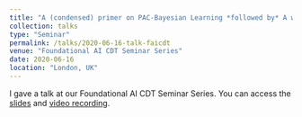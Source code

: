 ```yaml
---
title: "A (condensed) primer on PAC-Bayesian Learning *followed by* A walkthrough of advanced PAC-Bayes results"
collection: talks
type: "Seminar"
permalink: /talks/2020-06-16-talk-faicdt
venue: "Foundational AI CDT Seminar Series"
date: 2020-06-16
location: "London, UK"
---
```


I gave a talk at our Foundational AI CDT Seminar Series. You can access the [slides](https://bguedj.github.io/files/bguedj-talk-2020-faicdt.pdf) and [video recording]().